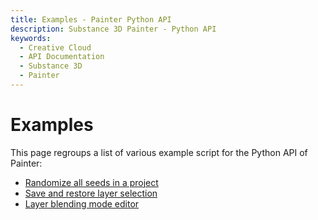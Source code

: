 ```yaml
---
title: Examples - Painter Python API
description: Substance 3D Painter - Python API
keywords:
  - Creative Cloud
  - API Documentation
  - Substance 3D
  - Painter
---
```


Examples
======

This page regroups a list of various example script for the Python API of Painter:

- [Randomize all seeds in a project](/examples/random_seed/)
- [Save and restore layer selection](/examples/save_selection/)
- [Layer blending mode editor](/examples/blending_mode/)